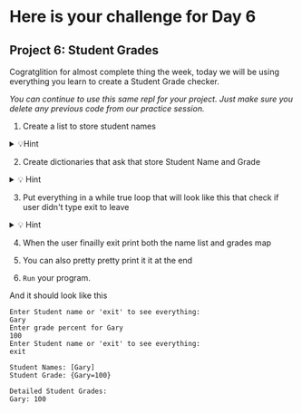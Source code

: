 # Here is your challenge for Day 6

## Project 6: Student Grades

Cogratglition for almost complete thing the week, today we will be using everything you learn to create a Student Grade checker.

*You can continue to use this same repl for your project. Just make sure you delete any previous code from our practice session.*

1. Create a list to store student names

<details><summary> 💡Hint </summary> 
Remember to import everything you need.
</details>

2. Create dictionaries that ask that store Student Name and Grade

<details> <summary>💡 Hint </summary>
You can do either percent grade or letter grade up to you
</details>

3. Put everything in a while true loop that will look like this that check if user didn't type exit to leave

<details> <summary>💡 Hint </summary>
For user input use the scanner!
</details>

4. When the user finailly exit print both the name list and grades map

5. You can also pretty pretty print it it at the end

6. `Run` your program.

And it should look like this
```
Enter Student name or 'exit' to see everything: 
Gary
Enter grade percent for Gary
100
Enter Student name or 'exit' to see everything: 
exit

Student Names: [Gary]
Student Grade: {Gary=100}

Detailed Student Grades:
Gary: 100
```


